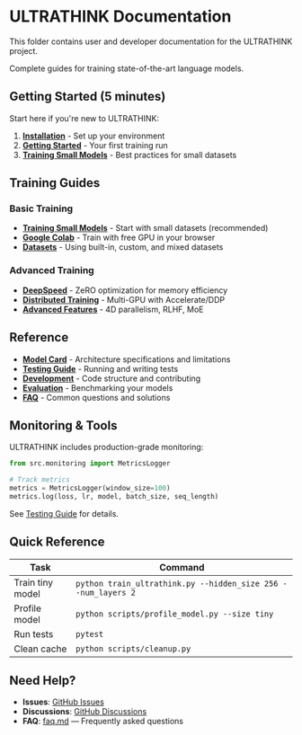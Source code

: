 # ULTRATHINK Documentation

This folder contains user and developer documentation for the ULTRATHINK project.

Complete guides for training state-of-the-art language models.

## Getting Started (5 minutes)

Start here if you're new to ULTRATHINK:

1. **[Installation](../INSTALLATION_GUIDE.md)** - Set up your environment
2. **[Getting Started](getting_started.md)** - Your first training run
3. **[Training Small Models](training_small.md)** - Best practices for small datasets

## Training Guides

### Basic Training
- **[Training Small Models](training_small.md)** - Start with small datasets (recommended)
- **[Google Colab](colab.md)** - Train with free GPU in your browser
- **[Datasets](datasets.md)** - Using built-in, custom, and mixed datasets

### Advanced Training
- **[DeepSpeed](training_deepspeed.md)** - ZeRO optimization for memory efficiency
- **[Distributed Training](accelerate.md)** - Multi-GPU with Accelerate/DDP
- **[Advanced Features](training_full.md)** - 4D parallelism, RLHF, MoE

## Reference

- **[Model Card](../MODEL_CARD.md)** - Architecture specifications and limitations
- **[Testing Guide](../TESTING_GUIDE.md)** - Running and writing tests
- **[Development](development.md)** - Code structure and contributing
- **[Evaluation](evaluation.md)** - Benchmarking your models
- **[FAQ](faq.md)** - Common questions and solutions

## Monitoring & Tools

ULTRATHINK includes production-grade monitoring:

```python
from src.monitoring import MetricsLogger

# Track metrics
metrics = MetricsLogger(window_size=100)
metrics.log(loss, lr, model, batch_size, seq_length)
```

See [Testing Guide](../TESTING_GUIDE.md#monitoring--profiling) for details.

## Quick Reference

| Task | Command |
|------|---------|
| Train tiny model | `python train_ultrathink.py --hidden_size 256 --num_layers 2` |
| Profile model | `python scripts/profile_model.py --size tiny` |
| Run tests | `pytest` |
| Clean cache | `python scripts/cleanup.py` |

## Need Help?

- **Issues**: [GitHub Issues](https://github.com/vediyappanm/UltraThinking-LLM-Training/issues)
- **Discussions**: [GitHub Discussions](https://github.com/vediyappanm/UltraThinking-LLM-Training/discussions)
- **FAQ**: [faq.md](faq.md) — Frequently asked questions
